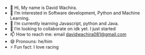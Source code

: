 - 👋 Hi, My name is David Wachira.
- 👀 I’m interested in Software development, Python and Machine Learning.
- 🌱 I’m currently learning Javascript, python and Java.
- 💞️ I’m looking to collaborate on idk yet. I just started
- 📫 How to reach me: email davidwachira081@gmail.com 
- 😄 Pronouns: he/him
- ⚡ Fun fact: I love racing

<!---
Daviieeee/Daviieeee is a ✨ special ✨ repository because its `README.md` (this file) appears on your GitHub profile.
You can click the Preview link to take a look at your changes.
--->
